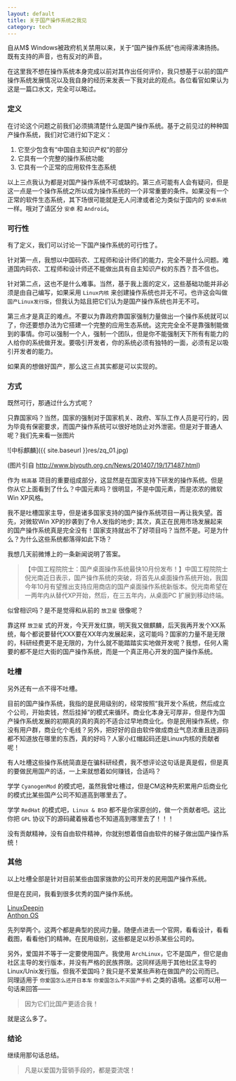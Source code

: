 ```yaml
---
layout: default
title: 关于国产操作系统之我见
category: tech
---
```

自从M$ Windows被政府机关禁用以来，关于“国产操作系统”也闹得沸沸扬扬。既有支持的声音，也有反对的声音。

在这里我不想在操作系统本身完成以前对其作出任何评价，我只想基于以前的国产操作系统发展情况以及我自身的经历来发表一下我对此的观点。各位看官如果认为这是一篇口水文，完全可以略过。

<!--more-->

### 定义

在讨论这个问题之前我们必须搞清楚什么是国产操作系统。基于之前见过的种种国产操作系统，我们对它进行如下定义：

1. 它至少包含有“中国自主知识产权”的部分
2. 它具有一个完整的操作系统功能
3. 它具有一个正常的应用软件生态系统

以上三点我认为都是对国产操作系统不可或缺的。第三点可能有人会有疑问，但是这一点是一个操作系统之所以成为操作系统的一个非常重要的条件。如果没有一个正常的软件生态系统，其下场很可能就是无人问津或者沦为类似于国内的 `安卓系统` 一样。哦对了请区分 `安卓` 和 `Android`。

### 可行性

有了定义，我们可以讨论一下国产操作系统的可行性了。

针对第一点，我想以中国码农、工程师和设计师们的能力，完全不是什么问题。难道国内码农、工程师和设计师还不能做出具有自主知识产权的东西？吾不信也。

针对第二点，这也不是什么难事。当然，基于我上面的定义，这些基础功能并非必须是由自己编写，如果采用 `Linux内核` 来创建操作系统也并无不可。也许这会叫做 `国产Linux发行版`，但我认为姑且把它们认为是国产操作系统也并无不可。

第三点才是真正的难点。不要以为靠政府靠国家强制力量做出一个操作系统就可以了，你还要想办法为它搭建一个完整的应用生态系统。这完完全全不是靠强制能做到的事情。你可以强制一个人，强制一个团队，但是你不能强制天下所有有能力的人给你的系统做开发。要吸引开发者，你的系统必须有独特的一面，必须有足以吸引开发者的能力。

如果真的想做好国产，那么这三点其实都是可以实现的。

### 方式

既然可行，那通过什么方式呢？

只靠国家吗？当然，国家的强制对于国家机关、政府、军队工作人员是可行的，因为毕竟有保密要求，而国产操作系统可以很好地防止对外泄密。但是对于普通人呢？我们先来看一张图片

![中标麒麟]({{ site.baseurl }}res/zq_01.jpg)

(图片引自 <http://www.bjyouth.org.cn/News/201407/19/171487.html>)

作为 `核高基` 项目的重要组成部分，这显然是在国家支持下研发的操作系统。但是你从它上面看到了什么？中国元素吗？很明显，不是中国元素，而是浓浓的微软Win XP风格。

我不是吐槽国家主导，但是诸多国家支持的国产操作系统项目一再让我失望。首先，对微软Win XP的抄袭到了令人发指的地步; 其次，真正在民用市场发展起来的国产操作系统真是完全没有！国家支持就出不了好项目吗？当然不是。可是为什么？为什么这些系统都落得如此下场？

我想几天前微博上的一条新闻说明了答案。

> 【中国工程院院士：国产桌面操作系统最快10月份发布！】中国工程院院士倪光南近日表示，国产操作系统的突破，将首先从桌面操作系统开始，我国今年10月有望推出支持应用商店的国产桌面操作系统新版本。倪光南希望在一两年内从替代XP开始，然后，在三五年内，从桌面PC 扩展到移动终端。

似曾相识吗？是不是觉得和从前的 `放卫星` 很像呢？

靠这样 `放卫星` 式的开发，今天开发红旗，明天我又做麒麟，后天我再开发个XX系统，每个都说要替代XXX要在XX年内发展起来，这可能吗？国家的力量不是无限的，科研经费更不是无限的，为什么就不能踏踏实实地做开发呢？我想，任何人需要的都不是烂大街的国产操作系统，而是一个真正用心开发的国产操作系统。

### 吐槽

另外还有一点不得不吐槽。

目前的国产操作系统，我指的是民用级别的，经常按照“我开发个系统，然后成立个公司，开始卖钱，然后挂掉”的模式来循环。商业化本身无可厚非，但是作为国产操作系统发展的初期真的真的真的不适合过早地商业化。你是民用操作系统，你没有用户群，商业化个毛线？另外，把好好的自由软件做成商业气息浓重且连源码都不知道放在哪里的东西，真的好吗？人家小红帽起码还是Linux内核的贡献者呢！

有人吐槽这些操作系统简直是在骗科研经费，我不想评论这句话是真是假，但是真的要做民用国产的话，一上来就想着如何赚钱，合适吗？

学学 `CyanogenMod` 的模式吧，虽然我曾吐槽过，但是CM这种先积累用户后商业化的模式比某些国产公司不知道高到哪里去了。

学学 `RedHat` 的模式吧，`Linux & BSD` 都不是你家原创的，做一个贡献者吧。这比你把 `GPL` 协议下的源码藏着掖着也不知道高到哪里去了！！！

没有贡献精神，没有自由软件精神，你就别想着借自由软件的梯子做出国产操作系统！

### 其他

以上吐槽全部是针对目前某些由国家拨款的公司开发的民用国产操作系统。

但是在民间，我看到很多优秀的国产操作系统。

[LinuxDeepin](http://www.linuxdeepin.com/)  
[Anthon OS](https://portal.anthonos.org/)  

先列举两个。这两个都是典型的民间力量。随便点进去一个官网，看看设计，看看截图，看看他们的精神。在民用级别，这些都是足以秒杀某些公司的。

另外，爱国并不等于一定要使用国产。我使用 `ArchLinux`，它不是国产，但它是由社区主导的发行版本，并没有严格的民族界限。这同样适用于其他社区主导的Linux/Unix发行版。但我不爱国吗？我只是不爱某些声称在做国产的公司而已。同理适用于 `你爱国怎么还开日本车`  `你爱国怎么不买国产手机` 之类的语境。这都可以用一句话来回答——

> 因为它们比国产更适合我！

就是这么多了。

### 结论

继续用那句话总结。

> 凡是以爱国为营销手段的，都是耍流氓！

